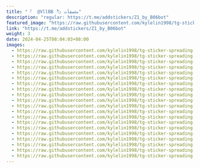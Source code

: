 ```yaml
---
title: "『  @VllBB 𓏺🏷️ مݪصقأت"
description: "regular: https://t.me/addstickers/Z1_by_B06bot"
featured_image: "https://raw.githubusercontent.com/kylelin1998/tg-sticker-spreading-worldwide-images/main/img/b6d30bf4-2b4f-4d07-bb4d-264af7370ace.jpg"
link: "https://t.me/addstickers/Z1_by_B06bot"
weight: 3
date: 2024-04-25T08:04:03+08:00
images:
  - https://raw.githubusercontent.com/kylelin1998/tg-sticker-spreading-worldwide-images/main/img/b6d30bf4-2b4f-4d07-bb4d-264af7370ace.jpg
  - https://raw.githubusercontent.com/kylelin1998/tg-sticker-spreading-worldwide-images/main/img/dce9f787-8b75-42a5-997b-6937d57923d1.jpg
  - https://raw.githubusercontent.com/kylelin1998/tg-sticker-spreading-worldwide-images/main/img/fae2cf7c-6568-4d36-855f-f7f4975e2a91.jpg
  - https://raw.githubusercontent.com/kylelin1998/tg-sticker-spreading-worldwide-images/main/img/76121b6f-56ef-444a-8aac-b27f5da7ea30.jpg
  - https://raw.githubusercontent.com/kylelin1998/tg-sticker-spreading-worldwide-images/main/img/a07dbbc4-2d9b-42fa-bdaa-6b059a3b8aff.jpg
  - https://raw.githubusercontent.com/kylelin1998/tg-sticker-spreading-worldwide-images/main/img/ef5dc3df-0b0a-400a-95a0-630dfdc79e5d.jpg
  - https://raw.githubusercontent.com/kylelin1998/tg-sticker-spreading-worldwide-images/main/img/dd3c11cb-7ff6-4b4d-8977-8f5ab7a4194f.jpg
  - https://raw.githubusercontent.com/kylelin1998/tg-sticker-spreading-worldwide-images/main/img/5090150c-3409-4efb-a5b7-70e92a8cc6e7.jpg
  - https://raw.githubusercontent.com/kylelin1998/tg-sticker-spreading-worldwide-images/main/img/8dbf11eb-db54-4145-889c-4ea0d44b32fa.jpg
  - https://raw.githubusercontent.com/kylelin1998/tg-sticker-spreading-worldwide-images/main/img/47a95c61-21aa-4088-b455-b7c4622e8011.jpg
  - https://raw.githubusercontent.com/kylelin1998/tg-sticker-spreading-worldwide-images/main/img/238d7a6b-dde9-4347-bf7d-a6d8ea8c5523.jpg
  - https://raw.githubusercontent.com/kylelin1998/tg-sticker-spreading-worldwide-images/main/img/c98d81a9-962f-4832-a7a8-3f74a73268a8.jpg
  - https://raw.githubusercontent.com/kylelin1998/tg-sticker-spreading-worldwide-images/main/img/e23f12ea-1d04-4a6a-9802-06f34eb58ab2.jpg
  - https://raw.githubusercontent.com/kylelin1998/tg-sticker-spreading-worldwide-images/main/img/15ba0f30-b4e9-4356-bf62-4dfd87831ccc.jpg
  - https://raw.githubusercontent.com/kylelin1998/tg-sticker-spreading-worldwide-images/main/img/b6343d43-d7b3-4989-b311-0d0c7ea2b172.jpg
  - https://raw.githubusercontent.com/kylelin1998/tg-sticker-spreading-worldwide-images/main/img/41096098-4de0-4290-b5f4-91c0be60871b.jpg
  - https://raw.githubusercontent.com/kylelin1998/tg-sticker-spreading-worldwide-images/main/img/be9a9d6c-4b69-4f9c-bc02-ac267abab9aa.jpg
  - https://raw.githubusercontent.com/kylelin1998/tg-sticker-spreading-worldwide-images/main/img/1a1a60cc-c41c-4cb2-9080-a1a31d1693c8.jpg
  - https://raw.githubusercontent.com/kylelin1998/tg-sticker-spreading-worldwide-images/main/img/c16a090b-3652-4fb1-9aaf-a9e8ce323cbe.jpg
  - https://raw.githubusercontent.com/kylelin1998/tg-sticker-spreading-worldwide-images/main/img/a0777b12-e440-4a72-b54b-a124e4a1060b.jpg
---
```

